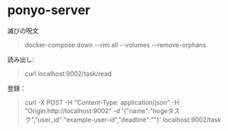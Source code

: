 # ponyo-server

滅びの呪文

> docker-compose down --rmi all --volumes --remove-orphans

読み出し:

> curl localhost:9002/task/read

登録：

> curl -X POST -H "Content-Type: application/json" -H "Origin:http://localhost:9002" -d '{"name":"hogeタスク","user_id":"example-user-id","deadline":""}' localhost:9002/task